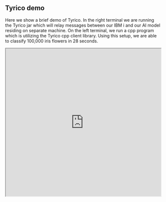 ## Tyrico demo

Here we show a brief demo of Tyrico. In the right terminal we are running the Tyrico jar which will relay messages between our IBM i and our AI model residing on separate machine. On the left terminal, we run a cpp program which is utilizing the Tyrico cpp client library. Using this setup, we are able to classify 100,000 iris flowers in 28 seconds.

<iframe src="https://drive.google.com/file/d/1aZWFroPIGCpMwezeKO08AiOkiyBcIs5o/preview" width="100%" height="480" allow="autoplay"></iframe>